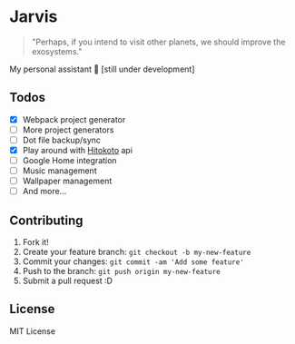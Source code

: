 # Jarvis

> "Perhaps, if you intend to visit other planets, we should improve the exosystems."

My personal assistant 🤖 [still under development]

## Todos

* [x] Webpack project generator
* [ ] More project generators
* [ ] Dot file backup/sync
* [x] Play around with [Hitokoto](https://hitokoto.cn/) api
* [ ] Google Home integration
* [ ] Music management
* [ ] Wallpaper management
* [ ] And more...

## Contributing

1. Fork it!
1. Create your feature branch: `git checkout -b my-new-feature`
1. Commit your changes: `git commit -am 'Add some feature'`
1. Push to the branch: `git push origin my-new-feature`
1. Submit a pull request :D

## License

MIT License
